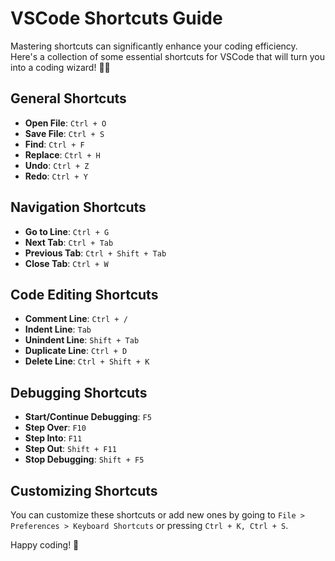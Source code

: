 # VSCode Shortcuts Guide

Mastering shortcuts can significantly enhance your coding efficiency. Here's a collection of some essential shortcuts for VSCode that will turn you into a coding wizard! 🧙‍♂️

## General Shortcuts

* **Open File**: `Ctrl + O`
* **Save File**: `Ctrl + S`
* **Find**: `Ctrl + F`
* **Replace**: `Ctrl + H`
* **Undo**: `Ctrl + Z`
* **Redo**: `Ctrl + Y`

## Navigation Shortcuts

* **Go to Line**: `Ctrl + G`
* **Next Tab**: `Ctrl + Tab`
* **Previous Tab**: `Ctrl + Shift + Tab`
* **Close Tab**: `Ctrl + W`

## Code Editing Shortcuts

* **Comment Line**: `Ctrl + /`
* **Indent Line**: `Tab`
* **Unindent Line**: `Shift + Tab`
* **Duplicate Line**: `Ctrl + D`
* **Delete Line**: `Ctrl + Shift + K`

## Debugging Shortcuts

* **Start/Continue Debugging**: `F5`
* **Step Over**: `F10`
* **Step Into**: `F11`
* **Step Out**: `Shift + F11`
* **Stop Debugging**: `Shift + F5`

## Customizing Shortcuts

You can customize these shortcuts or add new ones by going to `File > Preferences > Keyboard Shortcuts` or pressing `Ctrl + K, Ctrl + S`.

Happy coding! 🚀